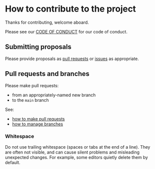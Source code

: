 # How to contribute to the project

Thanks for contributing, welcome aboard.

Please see our [CODE OF CONDUCT](./CODE_OF_CONDUCT.md) for our code of conduct.


## Submitting proposals

Please provide proposals as
[pull requests](https://github.com/divio/getting-started-with-django/pulls)
or
[issues](https://github.com/divio/getting-started-with-django/issues) as appropriate.


## Pull requests and branches

Please make pull requests:

* from an appropriately-named new branch
* to the ``main`` branch

See:

* [how to make pull requests](https://help.github.com/articles/using-pull-requests/)
* [how to manage branches](https://help.github.com/articles/creating-and-deleting-branches-within-your-repository/)


### Whitespace

Do not use trailing whitespace (spaces or tabs at the end of a line). They are often not visible, and can cause silent
problems and misleading unexpected changes. For example, some editors quietly delete them by default.

